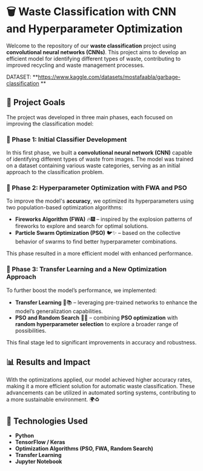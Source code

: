 # 🗑️ Waste Classification with CNN and Hyperparameter Optimization

Welcome to the repository of our **waste classification** project using **convolutional neural networks (CNNs)**. This project aims to develop an efficient model for identifying different types of waste, contributing to improved recycling and waste management processes.

DATASET: **https://www.kaggle.com/datasets/mostafaabla/garbage-classification **

## 🚀 Project Goals

The project was developed in three main phases, each focused on improving the classification model:

### 📌 Phase 1: Initial Classifier Development
In this first phase, we built a **convolutional neural network (CNN)** capable of identifying different types of waste from images. The model was trained on a dataset containing various waste categories, serving as an initial approach to the classification problem.

### 📌 Phase 2: Hyperparameter Optimization with FWA and PSO
To improve the model's **accuracy**, we optimized its hyperparameters using two population-based optimization algorithms:
- **Fireworks Algorithm (FWA)** 🔥🎆 – inspired by the explosion patterns of fireworks to explore and search for optimal solutions.
- **Particle Swarm Optimization (PSO)** 🐦✨ – based on the collective behavior of swarms to find better hyperparameter combinations.

This phase resulted in a more efficient model with enhanced performance.

### 📌 Phase 3: Transfer Learning and a New Optimization Approach
To further boost the model’s performance, we implemented:
- **Transfer Learning** 🧠📚 – leveraging pre-trained networks to enhance the model’s generalization capabilities.
- **PSO and Random Search** 🎲💡 – combining **PSO optimization** with **random hyperparameter selection** to explore a broader range of possibilities.

This final stage led to significant improvements in accuracy and robustness.

## 📊 Results and Impact
With the optimizations applied, our model achieved higher accuracy rates, making it a more efficient solution for automatic waste classification. These advancements can be utilized in automated sorting systems, contributing to a more sustainable environment. 🌍♻️

## 🔧 Technologies Used
- **Python**
- **TensorFlow / Keras**
- **Optimization Algorithms (PSO, FWA, Random Search)**
- **Transfer Learning**
- **Jupyter Notebook**
